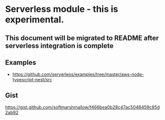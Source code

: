 # Serverless module - this is experimental.

## This document will be migrated to README after serverless integration is complete

## Examples

- https://github.com/serverless/examples/tree/master/aws-node-typescript-nest/src

## Gist

https://gist.github.com/softmarshmallow/f466bea0b28c47ac5048459c85d2ab92
